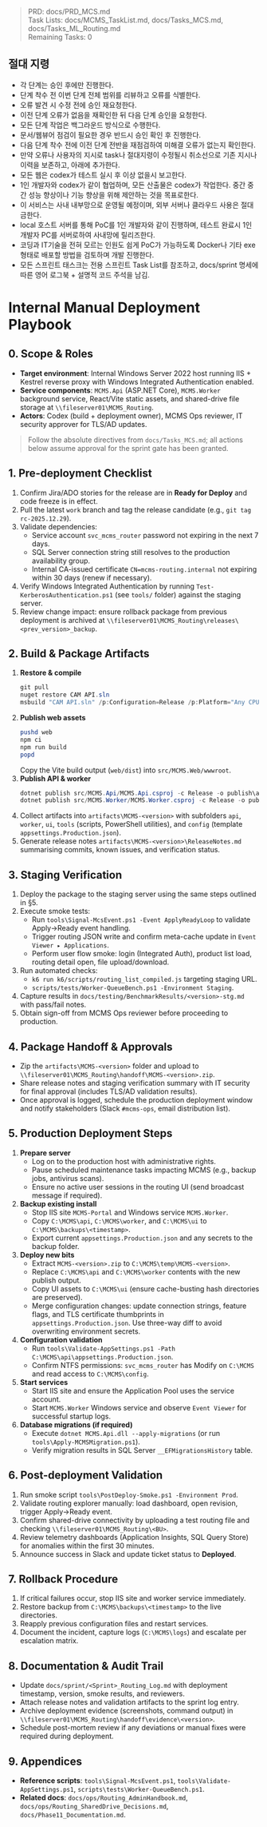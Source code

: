 > PRD: docs/PRD_MCS.md  
> Task Lists: docs/MCMS_TaskList.md, docs/Tasks_MCS.md, docs/Tasks_ML_Routing.md  
> Remaining Tasks: 0

## 절대 지령
- 각 단계는 승인 후에만 진행한다.
- 단계 착수 전 이번 단계 전체 범위를 리뷰하고 오류를 식별한다.
- 오류 발견 시 수정 전에 승인 재요청한다.
- 이전 단계 오류가 없음을 재확인한 뒤 다음 단계 승인을 요청한다.
- 모든 단계 작업은 백그라운드 방식으로 수행한다.
- 문서/웹뷰어 점검이 필요한 경우 반드시 승인 확인 후 진행한다.
- 다음 단계 착수 전에 이전 단계 전반을 재점검하여 미해결 오류가 없는지 확인한다.
- 만약 오류나 사용자의 지시로 task나 절대지령이 수정될시 취소선으로 기존 지시나 이력을 보존하고, 아래에 추가한다.
- 모든 웹은 codex가 테스트 실시 후 이상 없을시 보고한다.
- 1인 개발자와 codex가 같이 협업하며, 모든 산출물은 codex가 작업한다. 중간 중간 성능 향상이나 기능 향상을 위해 제안하는 것을 목표로한다.
- 이 서비스는 사내 내부망으로 운영될 예정이며, 외부 서버나 클라우드 사용은 절대 금한다.
- local 호스트 서버를 통해 PoC를 1인 개발자와 같이 진행하며, 테스트 완료시 1인 개발자 PC를 서버로하여 사내망에 릴리즈한다.
- 코딩과 IT기술을 전혀 모르는 인원도 쉽게 PoC가 가능하도록 Docker나 기타 exe 형태로 배포할 방법을 검토하며 개발 진행한다.
- 모든 스프린트 태스크는 전용 스프린트 Task List를 참조하고, docs/sprint 명세에 따른 영어 로그북 + 설명적 코드 주석을 남김.
# Internal Manual Deployment Playbook

## 0. Scope & Roles
- **Target environment**: Internal Windows Server 2022 host running IIS + Kestrel reverse proxy with Windows Integrated Authentication enabled.
- **Service components**: `MCMS.Api` (ASP.NET Core), `MCMS.Worker` background service, React/Vite static assets, and shared-drive file storage at `\\fileserver01\MCMS_Routing`.
- **Actors**: Codex (build + deployment owner), MCMS Ops reviewer, IT security approver for TLS/AD updates.

> Follow the absolute directives from `docs/Tasks_MCS.md`; all actions below assume approval for the sprint gate has been granted.

## 1. Pre-deployment Checklist
1. Confirm Jira/ADO stories for the release are in **Ready for Deploy** and code freeze is in effect.
2. Pull the latest `work` branch and tag the release candidate (e.g., `git tag rc-2025.12.29`).
3. Validate dependencies:
   - Service account `svc_mcms_router` password not expiring in the next 7 days.
   - SQL Server connection string still resolves to the production availability group.
   - Internal CA-issued certificate `CN=mcms-routing.internal` not expiring within 30 days (renew if necessary).
4. Verify Windows Integrated Authentication by running `Test-KerberosAuthentication.ps1` (see `tools/` folder) against the staging server.
5. Review change impact: ensure rollback package from previous deployment is archived at `\\fileserver01\MCMS_Routing\releases\<prev_version>_backup`.

## 2. Build & Package Artifacts
1. **Restore & compile**
   ```powershell
   git pull
   nuget restore CAM API.sln
   msbuild "CAM API.sln" /p:Configuration=Release /p:Platform="Any CPU"
   ```
2. **Publish web assets**
   ```powershell
   pushd web
   npm ci
   npm run build
   popd
   ```
   Copy the Vite build output (`web/dist`) into `src/MCMS.Web/wwwroot`.
3. **Publish API & worker**
   ```powershell
   dotnet publish src/MCMS.Api/MCMS.Api.csproj -c Release -o publish\api
   dotnet publish src/MCMS.Worker/MCMS.Worker.csproj -c Release -o publish\worker
   ```
4. Collect artifacts into `artifacts\MCMS-<version>` with subfolders `api`, `worker`, `ui`, `tools` (scripts, PowerShell utilities), and `config` (template `appsettings.Production.json`).
5. Generate release notes `artifacts\MCMS-<version>\ReleaseNotes.md` summarising commits, known issues, and verification status.

## 3. Staging Verification
1. Deploy the package to the staging server using the same steps outlined in §5.
2. Execute smoke tests:
   - Run `tools\Signal-McsEvent.ps1 -Event ApplyReadyLoop` to validate Apply→Ready event handling.
   - Trigger routing JSON write and confirm meta-cache update in `Event Viewer ▸ Applications`.
   - Perform user flow smoke: login (Integrated Auth), product list load, routing detail open, file upload/download.
3. Run automated checks:
   - `k6 run k6/scripts/routing_list_compiled.js` targeting staging URL.
   - `scripts/tests/Worker-QueueBench.ps1 -Environment Staging`.
4. Capture results in `docs/testing/BenchmarkResults/<version>-stg.md` with pass/fail notes.
5. Obtain sign-off from MCMS Ops reviewer before proceeding to production.

## 4. Package Handoff & Approvals
- Zip the `artifacts\MCMS-<version>` folder and upload to `\\fileserver01\MCMS_Routing\handoff\MCMS-<version>.zip`.
- Share release notes and staging verification summary with IT security for final approval (includes TLS/AD validation results).
- Once approval is logged, schedule the production deployment window and notify stakeholders (Slack `#mcms-ops`, email distribution list).

## 5. Production Deployment Steps
1. **Prepare server**
   - Log on to the production host with administrative rights.
   - Pause scheduled maintenance tasks impacting MCMS (e.g., backup jobs, antivirus scans).
   - Ensure no active user sessions in the routing UI (send broadcast message if required).
2. **Backup existing install**
   - Stop IIS site `MCMS-Portal` and Windows service `MCMS.Worker`.
   - Copy `C:\MCMS\api`, `C:\MCMS\worker`, and `C:\MCMS\ui` to `C:\MCMS\backups\<timestamp>`.
   - Export current `appsettings.Production.json` and any secrets to the backup folder.
3. **Deploy new bits**
   - Extract `MCMS-<version>.zip` to `C:\MCMS\temp\MCMS-<version>`.
   - Replace `C:\MCMS\api` and `C:\MCMS\worker` contents with the new publish output.
   - Copy UI assets to `C:\MCMS\ui` (ensure cache-busting hash directories are preserved).
   - Merge configuration changes: update connection strings, feature flags, and TLS certificate thumbprints in `appsettings.Production.json`. Use three-way diff to avoid overwriting environment secrets.
4. **Configuration validation**
   - Run `tools\Validate-AppSettings.ps1 -Path C:\MCMS\api\appsettings.Production.json`.
   - Confirm NTFS permissions: `svc_mcms_router` has Modify on `C:\MCMS` and read access to `C:\MCMS\config`.
5. **Start services**
   - Start IIS site and ensure the Application Pool uses the service account.
   - Start `MCMS.Worker` Windows service and observe `Event Viewer` for successful startup logs.
6. **Database migrations (if required)**
   - Execute `dotnet MCMS.Api.dll --apply-migrations` (or run `tools\Apply-MCMSMigration.ps1`).
   - Verify migration results in SQL Server `__EFMigrationsHistory` table.

## 6. Post-deployment Validation
1. Run smoke script `tools\PostDeploy-Smoke.ps1 -Environment Prod`.
2. Validate routing explorer manually: load dashboard, open revision, trigger Apply→Ready event.
3. Confirm shared-drive connectivity by uploading a test routing file and checking `\\fileserver01\MCMS_Routing\<BU>`.
4. Review telemetry dashboards (Application Insights, SQL Query Store) for anomalies within the first 30 minutes.
5. Announce success in Slack and update ticket status to **Deployed**.

## 7. Rollback Procedure
1. If critical failures occur, stop IIS site and worker service immediately.
2. Restore backup from `C:\MCMS\backups\<timestamp>` to the live directories.
3. Reapply previous configuration files and restart services.
4. Document the incident, capture logs (`C:\MCMS\logs`) and escalate per escalation matrix.

## 8. Documentation & Audit Trail
- Update `docs/sprint/<Sprint>_Routing_Log.md` with deployment timestamp, version, smoke results, and reviewers.
- Attach release notes and validation artifacts to the sprint log entry.
- Archive deployment evidence (screenshots, command output) in `\\fileserver01\MCMS_Routing\handoff\evidence\<version>`.
- Schedule post-mortem review if any deviations or manual fixes were required during deployment.

## 9. Appendices
- **Reference scripts**: `tools\Signal-McsEvent.ps1`, `tools\Validate-AppSettings.ps1`, `scripts\tests\Worker-QueueBench.ps1`.
- **Related docs**: `docs/ops/Routing_AdminHandbook.md`, `docs/ops/Routing_SharedDrive_Decisions.md`, `docs/Phase11_Documentation.md`.

